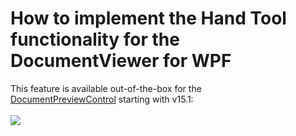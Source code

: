 # How to implement the Hand Tool functionality for the DocumentViewer for WPF


This feature is available out-of-the-box for the <a href="https://documentation.devexpress.com/#WPF/clsDevExpressXpfPrintingDocumentPreviewControltopic">DocumentPreviewControl</a> starting with v15.1:<br><br><img src="https://raw.githubusercontent.com/DevExpress-Examples/how-to-implement-the-hand-tool-functionality-for-the-documentviewer-for-wpf-t227797/14.2.6+/media/9e4989de-2bc1-11e6-80bf-00155d62480c.png">

<br/>


